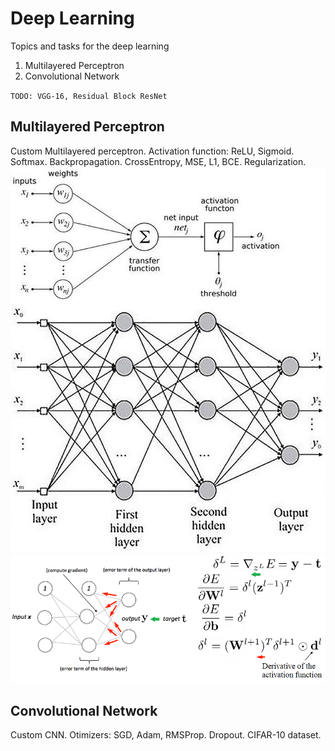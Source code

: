 # Deep Learning
Topics and tasks for the deep learning
1. Multilayered Perceptron
2. Convolutional Network

`TODO: VGG-16, Residual Block ResNet`

## Multilayered Perceptron
Custom Multilayered perceptron. Activation function: ReLU, Sigmoid. Softmax. Backpropagation. CrossEntropy, MSE, L1, BCE. Regularization.</br>
![](/NeuralNetwork/imgs/net_example.jpg)</br>
![](/NeuralNetwork/imgs/backpropagation.png)

## Convolutional Network
Custom CNN. Otimizers: SGD, Adam, RMSProp. Dropout. CIFAR-10 dataset.
